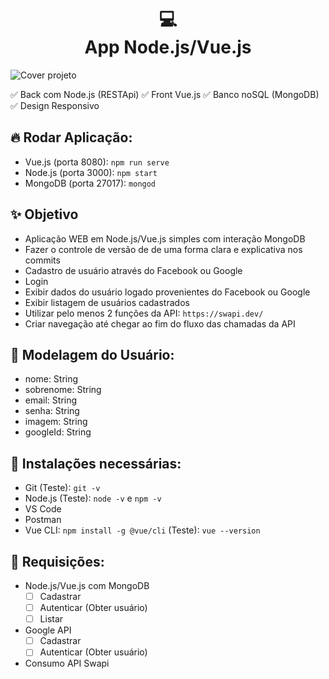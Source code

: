 <h1 align="center">
  💻<br>App Node.js/Vue.js
</h1>
<img src="./assets/images/cover.png" alt="Cover projeto" />

✅ Back com Node.js (RESTApi)
✅ Front Vue.js
✅ Banco noSQL (MongoDB)
✅ Design Responsivo

## 🔥 Rodar Aplicação:
- Vue.js (porta 8080): `npm run serve`
- Node.js (porta 3000): `npm start`
- MongoDB (porta 27017): `mongod`

## ✨ Objetivo
- Aplicação WEB em Node.js/Vue.js simples com interação MongoDB
- Fazer o controle de versão de de uma forma clara e explicativa nos commits
- Cadastro de usuário através do Facebook ou Google
- Login
- Exibir dados do usuário logado provenientes do Facebook ou Google
- Exibir listagem de usuários cadastrados
- Utilizar pelo menos 2 funções da API: `https://swapi.dev/`
- Criar navegação até chegar ao fim do fluxo das chamadas da API

## 🤪 Modelagem do Usuário:
- nome: String
- sobrenome: String
- email: String
- senha: String
- imagem: String
- googleId: String

## 😬 Instalações necessárias:
- Git (Teste): `git -v`
- Node.js (Teste): `node -v` e `npm -v`
- VS Code
- Postman
- Vue CLI: `npm install -g @vue/cli` (Teste): `vue --version`

## 🎯 Requisições:
- Node.js/Vue.js com MongoDB
	- [ ] Cadastrar
	- [ ] Autenticar (Obter usuário)
	- [ ] Listar
- Google API
	- [ ] Cadastrar
	- [ ] Autenticar (Obter usuário)
- Consumo API Swapi